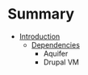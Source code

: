 # Summary

* [Introduction](README.md)
   * [Dependencies](dependencies.md)
       * Aquifer
       * Drupal VM

